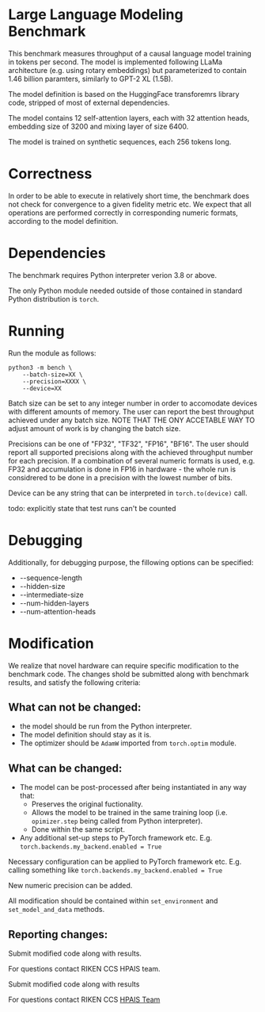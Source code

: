 # Large Language Modeling Benchmark

This benchmark measures throughput of a causal language model training in tokens per second.
The model is implemented following LLaMa architecture (e.g. using rotary embeddings) but parameterized to contain 1.46 billion paramters, similarly to GPT-2 XL (1.5B).

The model definition is based on the HuggingFace transforemrs library code, stripped of most of external dependencies.

The model contains 12 self-attention layers, 
each with 32 attention heads, embedding size of 3200 and mixing layer of size 6400.

The model is trained on synthetic sequences, each 256 tokens long.

# Correctness

In order to be able to execute in relatively short time, the benchmark does not check for convergence to a given fidelity metric etc. 
We expect that all operations are performed correctly in corresponding numeric formats, according to the model definition.

# Dependencies

The benchmark requires Python interpreter verion 3.8 or above.

The only Python module needed outside of those contained in standard Python distribution is `torch`.

# Running

Run the module as follows:

```
python3 -m bench \
    --batch-size=XX \
    --precision=XXXX \
    --device=XX
```    

Batch size can be set to any integer number in order to accomodate devices with different amounts of memory. The user can report the best throughput achieved under any batch size. 
NOTE THAT THE ONY ACCETABLE WAY TO adjust amount of work is by changing the batch size.

Precisions can be one of "FP32", "TF32", "FP16", "BF16".
The user should report all supported precisions along with the achieved throughput number for each precision. 
If a combination of several numeric formats is used, e.g. FP32 and accumulation is done in FP16 in hardware - the whole run is considrered to be done in a precision with the lowest number of bits.  

Device can be any string that can be interpreted in `torch.to(device)` call.


todo: explicitly state that test runs can't be counted

# Debugging

Additionally, for debugging purpose, the fillowing options can be specified:

- --sequence-length
- --hidden-size
- --intermediate-size
- --num-hidden-layers
- --num-attention-heads

# Modification

We realize that novel hardware can require specific modification to the benchmark code. The changes shold be submitted along with benchmark results, and satisfy the following criteria:

## What can not be changed:

 - the model should be run from the Python interpreter.
 - The model definition should stay as it is.
 - The optimizer should be `AdamW` imported from `torch.optim` module.

## What can be changed:

- The model can be post-processed after being instantiated in any way that: 
    - Preserves the original fuctionality.
    - Allows the model to be trained in the same training loop (i.e. `opimizer.step` being called from Python interpreter).
    - Done within the same script.
- Any additional set-up steps to PyTorch framework etc. E.g. `torch.backends.my_backend.enabled = True`

Necessary configuration can be applied to PyTorch framework etc. E.g. calling something like `torch.backends.my_backend.enabled = True`

New numeric precision can be added.

All modification should be contained within `set_environment` and `set_model_and_data` methods.

## Reporting changes:

Submit modified code along with results. 

For questions contact RIKEN CCS HPAIS team.

Submit modified code along with results

For questions contact RIKEN CCS [HPAIS Team](https://www.r-ccs.riken.jp/en/research/labs/hpaisrt/)
